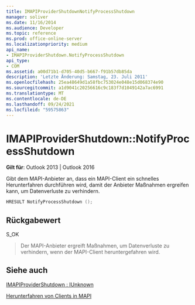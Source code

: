 ```yaml
---
title: IMAPIProviderShutdownNotifyProcessShutdown
manager: soliver
ms.date: 11/16/2014
ms.audience: Developer
ms.topic: reference
ms.prod: office-online-server
ms.localizationpriority: medium
api_name:
- IMAPIProviderShutdown.NotifyProcessShutdown
api_type:
- COM
ms.assetid: a00d71b1-d705-40d5-b667-f91b57db85da
description: 'Letzte Änderung: Samstag, 23. Juli 2011'
ms.openlocfilehash: 25ea48649d1a58fbc753024e048e15d068374e90
ms.sourcegitcommit: a1d9041c20256616c9c183f7d1049142a7ac6991
ms.translationtype: MT
ms.contentlocale: de-DE
ms.lasthandoff: 09/24/2021
ms.locfileid: "59575863"
---
```

# <a name="imapiprovidershutdownnotifyprocessshutdown"></a>IMAPIProviderShutdown::NotifyProcessShutdown

  
  
**Gilt für**: Outlook 2013 | Outlook 2016 
  
Gibt dem MAPI-Anbieter an, dass ein MAPI-Client ein schnelles Herunterfahren durchführen wird, damit der Anbieter Maßnahmen ergreifen kann, um Datenverluste zu verhindern.
  
```cpp
HRESULT NotifyProcessShutdown ();
```

## <a name="return-value"></a>Rückgabewert

S_OK
  
> Der MAPI-Anbieter ergreift Maßnahmen, um Datenverluste zu verhindern, wenn der MAPI-Client heruntergefahren wird.
    
## <a name="see-also"></a>Siehe auch



[IMAPIProviderShutdown : IUnknown](imapiprovidershutdowniunknown.md)


[Herunterfahren von Clients in MAPI](client-shutdown-in-mapi.md)

